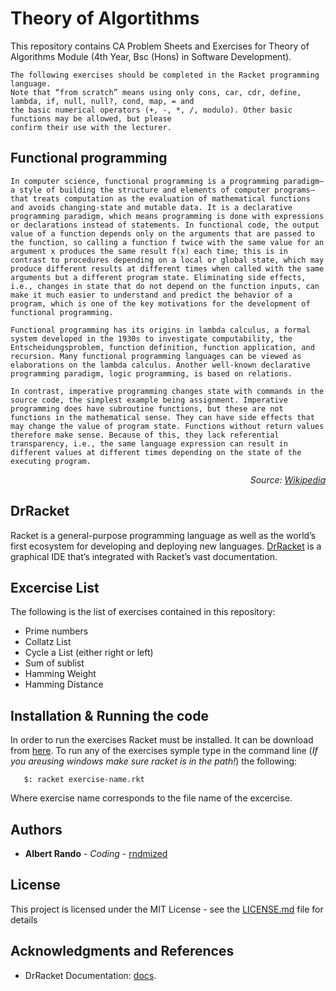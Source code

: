 # Theory of Algortithms

This repository contains CA Problem Sheets and Exercises for Theory of Algorithms Module (4th Year, Bsc (Hons) in Software Development).

```
The following exercises should be completed in the Racket programming language.
Note that “from scratch” means using only cons, car, cdr, define, lambda, if, null, null?, cond, map, = and
the basic numerical operators (+, -, *, /, modulo). Other basic functions may be allowed, but please 
confirm their use with the lecturer.

```

## Functional programming

```In computer science, functional programming is a programming paradigm—a style of building the structure and elements of computer programs—that treats computation as the evaluation of mathematical functions and avoids changing-state and mutable data. It is a declarative programming paradigm, which means programming is done with expressions or declarations instead of statements. In functional code, the output value of a function depends only on the arguments that are passed to the function, so calling a function f twice with the same value for an argument x produces the same result f(x) each time; this is in contrast to procedures depending on a local or global state, which may produce different results at different times when called with the same arguments but a different program state. Eliminating side effects, i.e., changes in state that do not depend on the function inputs, can make it much easier to understand and predict the behavior of a program, which is one of the key motivations for the development of functional programming.```

```Functional programming has its origins in lambda calculus, a formal system developed in the 1930s to investigate computability, the Entscheidungsproblem, function definition, function application, and recursion. Many functional programming languages can be viewed as elaborations on the lambda calculus. Another well-known declarative programming paradigm, logic programming, is based on relations.```

```In contrast, imperative programming changes state with commands in the source code, the simplest example being assignment. Imperative programming does have subroutine functions, but these are not functions in the mathematical sense. They can have side effects that may change the value of program state. Functions without return values therefore make sense. Because of this, they lack referential transparency, i.e., the same language expression can result in different values at different times depending on the state of the executing program.```

<p align="right" bold>
<i>Source: <a href="https://en.wikipedia.org/wiki/Functional_programming">Wikipedia</a></i>
</p>

## DrRacket

Racket is a general-purpose programming language as well as the world’s first ecosystem for developing and deploying new languages. [DrRacket](https://racket-lang.org/) is a graphical IDE that’s integrated with Racket’s vast documentation.

## Excercise List

The following is the list of exercises contained in this repository:
 
* Prime numbers
* Collatz List
* Cycle a List (either right or left)
* Sum of sublist
* Hamming Weight
* Hamming Distance


## Installation & Running the code

In order to run the exercises Racket must be installed. It can be download from [here](http://racket-lang.org/download/). To run any of the exercises symple type in the command line (*If you areusing windows make sure racket is in the path!*) the following:
 ```
    $: racket exercise-name.rkt
 ```
Where exercise name corresponds to the file name of the excercise.

## Authors

* **Albert Rando** - *Coding* - [rndmized](https://github.com/rndmized)

## License

This project is licensed under the MIT License - see the [LICENSE.md](https://github.com/rndmized/functional_programming/blob/master/LICENSE) file for details

## Acknowledgments and References

* DrRacket Documentation: [docs](https://docs.racket-lang.org/).